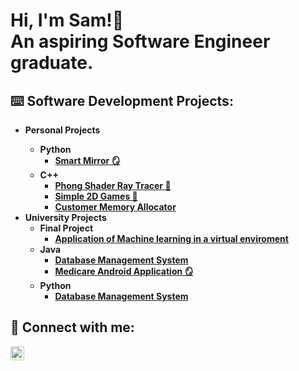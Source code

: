 <h1>Hi, I'm Sam!👋<br/><a>An aspiring Software Engineer graduate.</a></h1>

<h2>⌨️ Software Development Projects:</h2>

- <b>Personal Projects<b>
  - Python
    - [Smart Mirror 🪞]([http;/](https://linkedin.com/in/samuel--pope/))
  - C++
    - [Phong Shader Ray Tracer 🔦](https://github.com/gtb3ar/Phong-Shaders)
    - [Simple 2D Games 🏓](https://github.com/gtb3ar/2D-Games)
    - [Customer Memory Allocator](https://github.com/gtb3ar/2D-Games)
- <b>University Projects</b>
  - Final Project
    - [Application of Machine learning in a virtual enviroment]([http;/](https://linkedin.com/in/samuel--pope/))
  - Java
    - [Database Management System](https://github.com/gtb3ar/Phong-Shaders)
    - [Medicare Android Application 🪞]([http;/](https://linkedin.com/in/samuel--pope/))
  - Python
    - [Database Management System]([http;/](https://linkedin.com/in/samuel--pope/))
  



<h2> 🔗 Connect with me:</h2>

[<img align="left" alt="Sam Pope | LinkedIn" width="22px" src="https://cdn.jsdelivr.net/npm/simple-icons@v3/icons/linkedin.svg" />][linkedin]

[linkedin]: https://linkedin.com/in/samuel--pope/

<!--
**gtbe3ar/gtb3ar** is a ✨ _special_ ✨ repository because its `README.md` (this file) appears on your GitHub profile.

Here are some ideas to get you started:

- 🔭 I’m currently working on ...
- 🌱 I’m currently learning ...
- 👯 I’m looking to collaborate on ...
- 🤔 I’m looking for help with ...
- 💬 Ask me about ...
- 📫 How to reach me: ...
- 😄 Pronouns: ...
- ⚡ Fun fact: ...
-->
